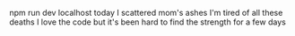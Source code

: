 npm run dev
localhost
today I scattered mom's ashes I'm tired of all these deaths I love the code but it's been hard to find the strength for a few days